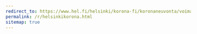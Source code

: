 ```yaml
---
redirect_to: https://www.hel.fi/helsinki/korona-fi/koronaneuvonta/voimassa-olevat-suositukset-ja-rajoitukset
permalink: /r/helsinkikorona.html
sitemap: true
---
```

